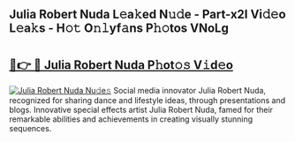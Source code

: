 ## Julia Robert Nuda L𝚎a𝚔ed N𝚞𝚍e - Part-x2I Vi𝚍𝚎o L𝚎a𝚔s - H𝚘𝚝 O𝚗𝚕yf𝚊ns P𝚑𝚘tos VNoLg

# <h2><a href="http://kf60mdf.oniu.top/?m=Julia+Robert+Nuda">🔗👉 🔴 Julia Robert Nuda P𝚑ot𝚘𝚜 V𝚒d𝚎o</a></h2>

[![Julia Robert Nuda Nu𝚍e𝚜](https://i.imgur.com/0qMVB7G.gif)](http://kf60mdf.oniu.top/?m=Julia+Robert+Nuda)
Social media innovator Julia Robert Nuda, recognized for sharing dance and lifestyle ideas, through presentations and blogs. Innovative special effects artist Julia Robert Nuda, famed for their remarkable abilities and achievements in creating visually stunning sequences.  
